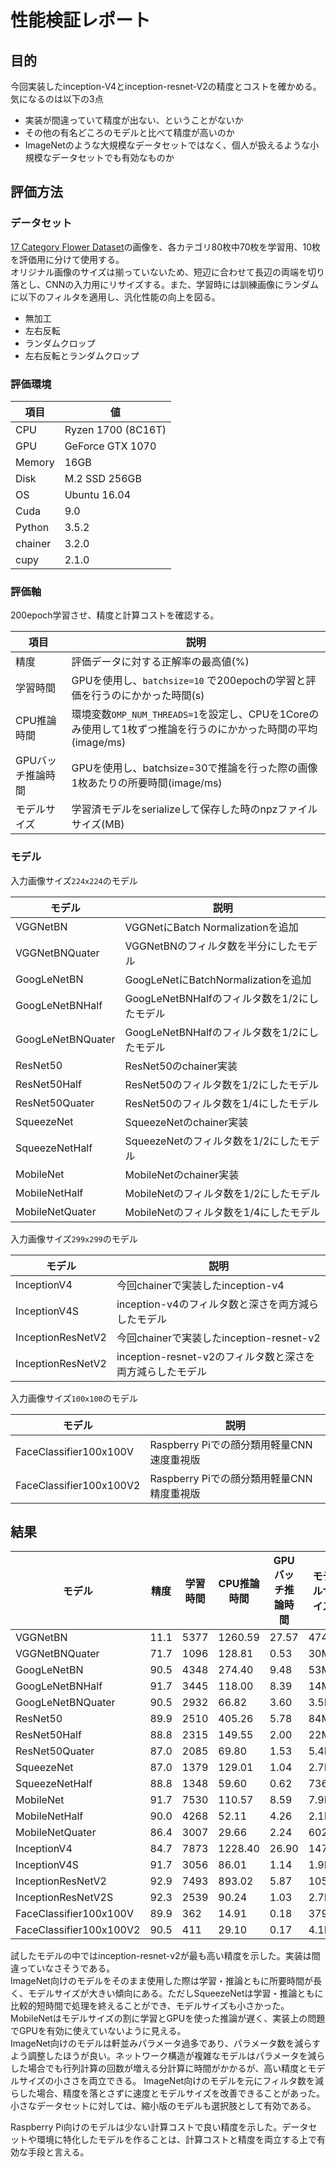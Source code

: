 # 性能検証レポート

## 目的

今回実装したinception-V4とinception-resnet-V2の精度とコストを確かめる。気になるのは以下の3点  

* 実装が間違っていて精度が出ない、ということがないか
* その他の有名どころのモデルと比べて精度が高いのか
* ImageNetのような大規模なデータセットではなく、個人が扱えるような小規模なデータセットでも有効なものか

## 評価方法

### データセット

[17 Category Flower Dataset](http://www.robots.ox.ac.uk/~vgg/data/flowers/17/)の画像を、各カテゴリ80枚中70枚を学習用、10枚を評価用に分けて使用する。  
オリジナル画像のサイズは揃っていないため、短辺に合わせて長辺の両端を切り落とし、CNNの入力用にリサイズする。また、学習時には訓練画像にランダムに以下のフィルタを適用し、汎化性能の向上を図る。

* 無加工
* 左右反転
* ランダムクロップ
* 左右反転とランダムクロップ

### 評価環境

| 項目 | 値 |
| ---- | --- |
| CPU  | Ryzen 1700 (8C16T) |
| GPU  | GeForce GTX 1070 |
| Memory | 16GB |
| Disk | M.2 SSD 256GB |
| OS | Ubuntu 16.04 |
| Cuda | 9.0 |
| Python | 3.5.2 |
| chainer | 3.2.0 |
| cupy | 2.1.0 |

### 評価軸

200epoch学習させ、精度と計算コストを確認する。

| 項目 | 説明 |
| ---- | ---- |
| 精度 | 評価データに対する正解率の最高値(%) |
| 学習時間 | GPUを使用し、`batchsize=10` で200epochの学習と評価を行うのにかかった時間(s) |
| CPU推論時間 | 環境変数`OMP_NUM_THREADS=1`を設定し、CPUを1Coreのみ使用して1枚ずつ推論を行うのにかかった時間の平均(image/ms) |
| GPUバッチ推論時間 | GPUを使用し、batchsize=30で推論を行った際の画像1枚あたりの所要時間(image/ms) |
| モデルサイズ | 学習済モデルをserializeして保存した時のnpzファイルサイズ(MB) |

### モデル

入力画像サイズ`224x224`のモデル

| モデル | 説明 |
| --- | --- |
| VGGNetBN | VGGNetにBatch Normalizationを追加 |
| VGGNetBNQuater | VGGNetBNのフィルタ数を半分にしたモデル |
| GoogLeNetBN | GoogLeNetにBatchNormalizationを追加 |
| GoogLeNetBNHalf | GoogLeNetBNHalfのフィルタ数を1/2にしたモデル |
| GoogLeNetBNQuater | GoogLeNetBNHalfのフィルタ数を1/2にしたモデル |
| ResNet50 | ResNet50のchainer実装 |
| ResNet50Half | ResNet50のフィルタ数を1/2にしたモデル |
| ResNet50Quater | ResNet50のフィルタ数を1/4にしたモデル |
| SqueezeNet | SqueezeNetのchainer実装 |
| SqueezeNetHalf | SqueezeNetのフィルタ数を1/2にしたモデル |
| MobileNet | MobileNetのchainer実装 |
| MobileNetHalf | MobileNetのフィルタ数を1/2にしたモデル |
| MobileNetQuater | MobileNetのフィルタ数を1/4にしたモデル |

入力画像サイズ`299x299`のモデル

| モデル | 説明 |
| --- | --- |
| InceptionV4 | 今回chainerで実装したinception-v4 |
| InceptionV4S | inception-v4のフィルタ数と深さを両方減らしたモデル |
| InceptionResNetV2 | 今回chainerで実装したinception-resnet-v2 |
| InceptionResNetV2 | inception-resnet-v2のフィルタ数と深さを両方減らしたモデル |

入力画像サイズ`100x100`のモデル

| モデル | 説明 |
| --- | --- |
| FaceClassifier100x100V | Raspberry Piでの顔分類用軽量CNN 速度重視版 |
| FaceClassifier100x100V2 | Raspberry Piでの顔分類用軽量CNN 精度重視版 |

## 結果

| モデル                 | 精度 | 学習時間  | CPU推論時間 | GPUバッチ推論時間 | モデルサイズ |
| ---------------------- | ---- | --------- | ----------- | ----------------- | ------------ |
| VGGNetBN               | 11.1 | 5377      | 1260.59     | 27.57             | 474M         |
| VGGNetBNQuater         | 71.7 | 1096      | 128.81      | 0.53              | 30M          |
| GoogLeNetBN            | 90.5 | 4348      | 274.40      | 9.48              | 53M          |
| GoogLeNetBNHalf        | 91.7 | 3445      | 118.00      | 8.39              | 14M          |
| GoogLeNetBNQuater      | 90.5 | 2932      | 66.82       | 3.60              | 3.5M         |
| ResNet50               | 89.9 | 2510      | 405.26      | 5.78              | 84M          |
| ResNet50Half           | 88.8 | 2315      | 149.55      | 2.00              | 22M          |
| ResNet50Quater         | 87.0 | 2085      | 69.80       | 1.53              | 5.4M         |
| SqueezeNet             | 87.0 | 1379      | 129.01      | 1.04              | 2.7M         |
| SqueezeNetHalf         | 88.8 | 1348      | 59.60       | 0.62              | 736K         |
| MobileNet              | 91.7 | 7530      | 110.57      | 8.59              | 7.9M         |
| MobileNetHalf          | 90.0 | 4268      | 52.11       | 4.26              | 2.1M         |
| MobileNetQuater        | 86.4 | 3007      | 29.66       | 2.24              | 602K         |
| InceptionV4            | 84.7 | 7873      | 1228.40     | 26.90             | 147M         |
| InceptionV4S           | 91.7 | 3056      | 86.01       | 1.14              | 1.9M         |
| InceptionResNetV2      | 92.9 | 7493      | 893.02      | 5.87              | 105M         |
| InceptionResNetV2S     | 92.3 | 2539      | 90.24       | 1.03              | 2.7M         |
| FaceClassifier100x100V | 89.9 | 362       | 14.91       | 0.18              | 379K         |
| FaceClassifier100x100V2| 90.5 | 411       | 29.10       | 0.17              | 4.1M         |

試したモデルの中ではinception-resnet-v2が最も高い精度を示した。実装は間違っていなさそうである。  
ImageNet向けのモデルをそのまま使用した際は学習・推論ともに所要時間が長く、モデルサイズが大きい傾向にある。ただしSqueezeNetは学習・推論ともに比較的短時間で処理を終えることができ、モデルサイズも小さかった。MobileNetはモデルサイズの割に学習とGPUを使った推論が遅く、実装上の問題でGPUを有効に使えていないように見える。  
ImageNet向けのモデルは軒並みパラメータ過多であり、パラメータ数を減らすよう調整したほうが良い。ネットワーク構造が複雑なモデルはパラメータを減らした場合でも行列計算の回数が増える分計算に時間がかかるが、高い精度とモデルサイズの小ささを両立できる。
ImageNet向けのモデルを元にフィルタ数を減らした場合、精度を落とさずに速度とモデルサイズを改善できることがあった。小さなデータセットに対しては、縮小版のモデルも選択肢として有効である。

Raspberry Pi向けのモデルは少ない計算コストで良い精度を示した。データセットや環境に特化したモデルを作ることは、計算コストと精度を両立する上で有効な手段と言える。
